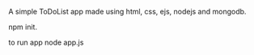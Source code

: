 A simple ToDoList app made using html, css, ejs, nodejs and mongodb.

npm init.

to run app node app.js
